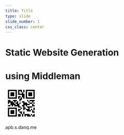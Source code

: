 ```yaml
---
title: Title
type: slide
slide_number: 1
css_class: center
---
```


# Static Website Generation

# using Middleman

![apb.s.danq.me](images/apb.s.danq.me.png)

apb.s.danq.me